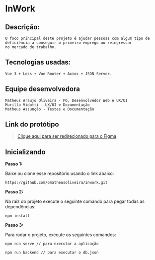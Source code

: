 # InWork

## Descrição:
```
O foco principal deste projeto é ajudar pessoas com algum tipo de deficiência a conseguir o primeiro emprego ou reingressar
no mercado de trabalho.
```

## Tecnologias usadas: 
```
Vue 3 + Less + Vue Router + Axios + JSON Server. 
```

## Equipe desenvolvedora

```
Matheus Araujo Oliveira - PO, Desenvolvedor Web e UX/UI
Murillo Vidotti - UX/UI e Documentação 
Matheus Assunção - Testes e Documentação

```

## Link do protótipo

> [Clique aqui para ser redirecionado para o Figma](https://shre.ink/8rf)


## Inicializando

**Passo 1:**

Baixe ou clone esse repositório usando o link abaixo:  

```
https://github.com/omatheusoliveira/inwork.git
```

**Passo 2:**

Na raiz do projeto execute o seguinte comando para pegar todas as dependências:

```
npm install
```

**Passo 3:**

Para rodar o projeto, execute os seguintes comandos:

```
npm run serve // para executar a aplicação

npm run backend // para executar o db.json
```



